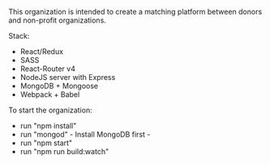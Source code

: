 This organization is intended to create a matching platform between donors and non-profit organizations. 

Stack:
  - React/Redux
  - SASS
  - React-Router v4
  - NodeJS server with Express
  - MongoDB + Mongoose
  - Webpack + Babel


To start the organization:
  - run "npm install"
  - run "mongod" - Install MongoDB first -
  - run "npm start"
  - run "npm run build:watch"


